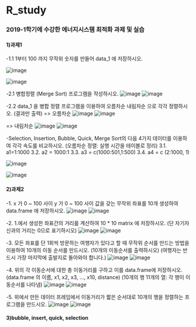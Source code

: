 # R_study

### 2019-1학기에 수강한 에너지시스템 최적화 과제 및 실습

#### 1)과제1
-1.1 1부터 100 까지 무작위 숫자를 만들어 data_1 에 저장하시오. 

![image](https://user-images.githubusercontent.com/72932028/142889633-c573736b-2daa-4131-9490-bde910f6ee44.png)

![image](https://user-images.githubusercontent.com/72932028/142889653-eadffc82-27a1-44a1-a627-0c08cc5f67ba.png)

-2.1 병합정렬 (Merge Sort) 프로그램을 작성하시오.
![image](https://user-images.githubusercontent.com/72932028/142889729-418becc0-fecb-40c7-856c-4dc85a4d44e4.png)
![image](https://user-images.githubusercontent.com/72932028/142889740-4028a55b-4e10-4e69-b080-d2954291d75b.png)

-2.2 data_1 을 병합 정렬 프로그램을 이용하여 오름차순 내림차순 으로 각각 정렬하시오. (결과만 출력) 
=> 오름차순
![image](https://user-images.githubusercontent.com/72932028/142889817-6490803a-c48f-433e-8641-7d96e13364ac.png)
![image](https://user-images.githubusercontent.com/72932028/142889834-e7847cee-2d81-472e-8e16-734891764184.png)

=> 내림차순
![image](https://user-images.githubusercontent.com/72932028/142889871-a993f55f-2a3c-48ba-a9cd-a2ba4a3dfc73.png)
![image](https://user-images.githubusercontent.com/72932028/142889880-955ae993-2704-454b-ad16-7235e147445e.png)

-Selection, Insertion, Bubble, Quick, Merge Sort의 다음 4가지 데이터를 이용하여 각각 속도를 비교하시오. (오름차순 정렬: 실행 시간을 테이블로 정리)
3.1. a1=1:1000
3.2. a2 = 1000:1
3.3. a3 = c(1000:501,1:500)
3.4. a4 = c (2:1000, 1)

![image](https://user-images.githubusercontent.com/72932028/142890017-2983c4c7-d4c6-4adf-b5d6-0029bf8f467b.png)

![image](https://user-images.githubusercontent.com/72932028/142890033-a91e7369-f1fd-4ab2-870c-e1ff075ca0f0.png)


#### 2)과제2
-1. x 가 0 ~ 100 사이 y 가 0 ~ 100 사이 값을 갖는 무작위 좌표를 10개 생성하여 data.frame 에 저장하시오.
![image](https://user-images.githubusercontent.com/72932028/142890226-5a3994b3-ed4a-4818-b229-b7e22a5c24ab.png)
![image](https://user-images.githubusercontent.com/72932028/142890237-a86ee5de-0649-45bf-b99a-479ebb2df8b4.png)

-2. 1.에서 생성한 좌표간의 거리를 계산하여 10 * 10 matrix 에 저장하시오. (단 자기자신과의 거리는 0으로 표기하시오)
![image](https://user-images.githubusercontent.com/72932028/142890305-c0fa59cb-3a21-4140-814c-8e49e45b16e0.png)
![image](https://user-images.githubusercontent.com/72932028/142890321-5a37186d-4b6c-4fc7-9daf-4c9da3c52f12.png)

-3. 모든 좌표를 단 1회씩 방문하는 여행자가 있다고 할 때 무작위 순서를 만드는 방법을 이용하여 10개의 이동 순서를 만드시오. (10개의 이동순서를 출력하시오) (여행자는 반드시 가장 마지막에 출발지로 돌아와야 합니다.)
![image](https://user-images.githubusercontent.com/72932028/142890376-1610c5b5-ed41-4b5f-9188-86e9915f09f7.png)
![image](https://user-images.githubusercontent.com/72932028/142890385-002c8825-6c3e-4b7a-9e2b-bd810023095d.png)

-4. 위의 각 이동순서에 대한 총 이동거리를 구하고 이를 data.frame에 저장하시오. (data.frame 의 이름, x1, x2, x3, ..., x10, distance) (10개의 행 11개의 열: 각 행이 이동순서를 나타냄)
 ![image](https://user-images.githubusercontent.com/72932028/142890421-67350a42-e50f-46d2-93fb-ff48a64c763b.png)
 ![image](https://user-images.githubusercontent.com/72932028/142890449-77395a5a-74b1-40bd-857f-60fd057e95da.png)

-5. 위에서 만든 데이터 프레임에서 이동거리가 짧은 순서대로 10개의 행을 정렬하는 프로그램을 만드시오. 
![image](https://user-images.githubusercontent.com/72932028/142890555-63c0bebf-87a1-4ea5-9696-d23feea4b844.png)
![image](https://user-images.githubusercontent.com/72932028/142890580-6dcb2d34-b71e-4a50-96ba-4fb0bf9245f9.png)




#### 3)bubble, insert, quick, selection
